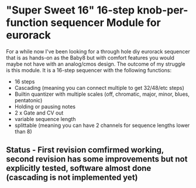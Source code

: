 # "Super Sweet 16" 16-step knob-per-function sequencer Module for eurorack
For a while now I've been looking for a through hole diy eurorack sequencer that is as hands-on as the Baby8 but with comfort features 
you would maybe not have with an analog/cmos design. The outcome of my struggle is this module. It is a 16-step sequencer with the following functions:
- 16 steps
- Cascading (meaning you can connect multiple to get 32/48/etc steps)
- Builtin quantizer with multiple scales (off, chromatic, major, minor, blues, pentatonic)
- Holding or pausing notes
- 2 x Gate and CV out
- variable sequence length
- splittable (meaning you can have 2 channels for sequence lengths lower than 8)

## Status - First revision comfirmed working, second revision has some improvements but not explicitly tested, software almost done (cascading is not implemented yet)
